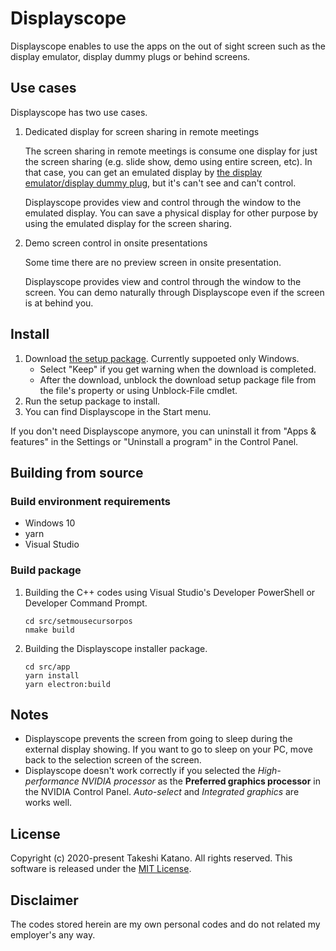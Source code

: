 # Displayscope

Displayscope enables to use the apps on the out of sight screen such as the display emulator, display dummy plugs or behind screens.

## Use cases

Displayscope has two use cases.

1. Dedicated display for screen sharing in remote meetings

    The screen sharing in remote meetings is consume one display for just the screen sharing (e.g. slide show, demo using entire screen, etc). In that case, you can get an emulated display by [the display emulator/display dummy plug](https://www.amazon.com/s?k=Display+Emulator), but it's can't see and can't control.

    Displayscope provides view and control through the window to the emulated display. You can save a physical display for other purpose by using the emulated display for the screen sharing.

2. Demo screen control in onsite presentations

    Some time there are no preview screen in onsite presentation.

    Displayscope provides view and control through the window to the screen. You can demo naturally through Displayscope even if the screen is at behind you.

## Install

1. Download [the setup package](https://github.com/tksh164/displayscope/releases/latest). Currently suppoeted only Windows.
    - Select "Keep" if you get warning when the download is completed.
    - After the download, unblock the download setup package file from the file's property or using Unblock-File cmdlet.
2. Run the setup package to install.
3. You can find Displayscope in the Start menu.

If you don't need Displayscope anymore, you can uninstall it from "Apps & features" in the Settings or "Uninstall a program" in the Control Panel.

## Building from source

### Build environment requirements

- Windows 10
- yarn
- Visual Studio

### Build package

1. Building the C++ codes using Visual Studio's Developer PowerShell or Developer Command Prompt.

    ```
    cd src/setmousecursorpos
    nmake build
    ```

2. Building the Displayscope installer package.

    ```
    cd src/app
    yarn install
    yarn electron:build
    ```

## Notes

- Displayscope prevents the screen from going to sleep during the external display showing. If you want to go to sleep on your PC, move back to the selection screen of the screen.
- Displayscope doesn't work correctly if you selected the *High-performance NVIDIA processor* as the **Preferred graphics processor** in the NVIDIA Control Panel. *Auto-select* and *Integrated graphics* are works well.


## License

Copyright (c) 2020-present Takeshi Katano. All rights reserved. This software is released under the [MIT License](https://github.com/tksh164/displayscope/blob/master/LICENSE).

## Disclaimer

The codes stored herein are my own personal codes and do not related my employer's any way.

